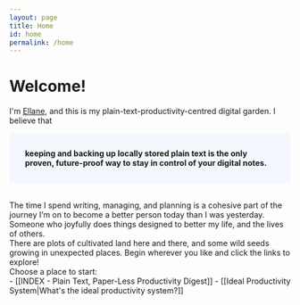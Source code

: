 ```yaml
---
layout: page
title: Home
id: home
permalink: /home
---
```


# Welcome!
I'm [Ellane](https://medium.com/@miscellaneplans/about), and this is my plain-text-productivity-centred digital garden. I believe that
<p style="padding: 2em 2em; background: #f5f7ff; border-radius: 4px;">
<span style="font-weight: bold">keeping and backing up locally stored plain text is the only proven, future-proof way to stay in control of your digital notes.</span></p>
<br>
The time I spend writing, managing, and planning is a cohesive part of the journey I’m on to become a better person today than I was yesterday. Someone who joyfully does things designed to better my life, and the lives of others.  

<br>
There are plots of cultivated land here and there, and some wild seeds growing in unexpected places. Begin wherever you like and click the links to explore! 

<br>
Choose a place to start: <br>
- [[INDEX - Plain Text, Paper-Less Productivity Digest]]  
- [[Ideal Productivity System|What's the ideal productivity system?]]

<style>
  .wrapper {
    max-width: 46em;
  }
</style>
